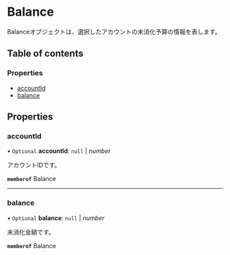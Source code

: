 # Balance


<div lang=\"ja\">Balanceオブジェクトは、選択したアカウントの未消化予算の情報を表します。</div> 

## Table of contents

### Properties

- [accountId](balance.md#accountid)
- [balance](balance.md#balance)

## Properties

### accountId

• `Optional` **accountId**: ``null`` \| *number*

<div lang=\"ja\">アカウントIDです。</div> 

**`memberof`** Balance

___

### balance

• `Optional` **balance**: ``null`` \| *number*

<div lang=\"ja\">未消化金額です。</div> 

**`memberof`** Balance
